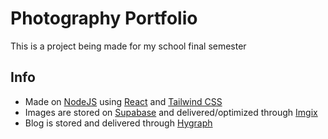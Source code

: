 # Photography Portfolio

This is a project being made for my school final semester


## Info

- Made on [NodeJS](nodejs.org/) using [React](https://react.dev) and [Tailwind CSS](https://tailwindcss.com)
- Images are stored on [Supabase](https://supabase.com) and delivered/optimized through [Imgix](https://imgix.com) 
- Blog is stored and delivered through [Hygraph](https://hygraph.com)